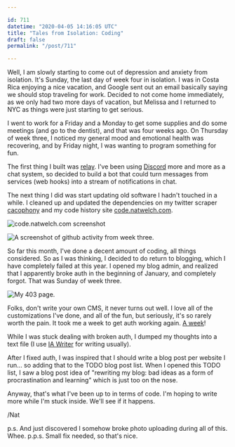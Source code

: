 ```yaml
---

id: 711
datetime: "2020-04-05 14:16:05 UTC"
title: "Tales from Isolation: Coding"
draft: false
permalink: "/post/711"

---
```


Well, I am slowly starting to come out of depression and anxiety from isolation. It's Sunday, the last day of week four in isolation. I was in Costa Rica enjoying a nice vacation, and Google sent out an email basically saying we should stop traveling for work. Decided to not come home immediately, as we only had two more days of vacation, but Melissa and I returned to NYC as things were just starting to get serious. 

I went to work for a Friday and a Monday to get some supplies and do some meetings \(and go to the dentist\), and that was four weeks ago. On Thursday of week three, I noticed my general mood and emotional health was recovering, and by Friday night, I was wanting to program something for fun. 

The first thing I built was [relay](https://github.com/icco/relay). I've been using [Discord](https://discordapp.com/) more and more as a chat system, so decided to build a bot that could turn messages from services \(web hooks\) into a stream of notifications in chat.

The next thing I did was start updating old software I hadn't touched in a while. I cleaned up and updated the dependencies on my twitter scraper [cacophony](https://github.com/icco/cacophony) and my code history site [code\.natwelch.com](https://code.natwelch.com/).

![code.natwelch.com screenshot](https://icco.imgix.net/photos/2020/3de580b3-bb05-4bf9-a5d5-eb81694eda15.png)

![A screenshot of github activity from week three.](https://icco.imgix.net/photos/2020/65c9ff1d-bc9f-4735-b102-dd39f2794ff0.png)

So far this month, I've done a decent amount of coding, all things considered. So as I was thinking, I decided to do return to blogging, which I have completely failed at this year. I opened my blog admin, and realized that I apparently broke auth in the beginning of January, and completely forgot. That was Sunday of week three.

![My 403 page.](https://icco.imgix.net/photos/2020/ea821fc0-6461-4725-a205-e07ea7cb00d9.png)

Folks, don't write your own CMS, it never turns out well. I love all of the customizations I've done, and all of the fun, but seriously, it's so rarely worth the pain. It took me a week to get auth working again. [A week](https://github.com/icco/writing/pull/101)\!

While I was stuck dealing with broken auth, I dumped my thoughts into a text file \(I use [IA Writer](https://ia.net/writer) for writing usually\).

After I fixed auth, I was inspired that I should write a blog post per website I run... so adding that to the TODO blog post list. When I opened this TODO list, I saw a blog post idea of "rewriting my blog: bad ideas as a form of procrastination and learning" which is just too on the nose.

Anyway, that's what I've been up to in terms of code. I'm hoping to write more while I'm stuck inside. We'll see if it happens.

/Nat

p\.s. And just discovered I somehow broke photo uploading during all of this. Whee.
p\.p.s. Small fix needed, so that's nice.
